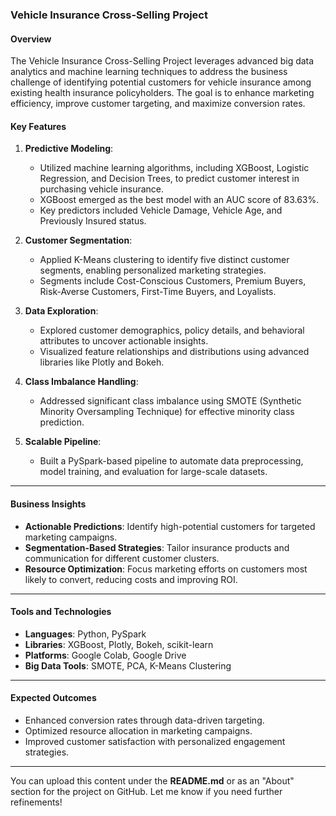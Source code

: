 
### **Vehicle Insurance Cross-Selling Project**

#### **Overview**
The Vehicle Insurance Cross-Selling Project leverages advanced big data analytics and machine learning techniques to address the business challenge of identifying potential customers for vehicle insurance among existing health insurance policyholders. The goal is to enhance marketing efficiency, improve customer targeting, and maximize conversion rates.

#### **Key Features**
1. **Predictive Modeling**:
   - Utilized machine learning algorithms, including XGBoost, Logistic Regression, and Decision Trees, to predict customer interest in purchasing vehicle insurance.
   - XGBoost emerged as the best model with an AUC score of 83.63%.
   - Key predictors included Vehicle Damage, Vehicle Age, and Previously Insured status.

2. **Customer Segmentation**:
   - Applied K-Means clustering to identify five distinct customer segments, enabling personalized marketing strategies.
   - Segments include Cost-Conscious Customers, Premium Buyers, Risk-Averse Customers, First-Time Buyers, and Loyalists.

3. **Data Exploration**:
   - Explored customer demographics, policy details, and behavioral attributes to uncover actionable insights.
   - Visualized feature relationships and distributions using advanced libraries like Plotly and Bokeh.

4. **Class Imbalance Handling**:
   - Addressed significant class imbalance using SMOTE (Synthetic Minority Oversampling Technique) for effective minority class prediction.

5. **Scalable Pipeline**:
   - Built a PySpark-based pipeline to automate data preprocessing, model training, and evaluation for large-scale datasets.

---

#### **Business Insights**
- **Actionable Predictions**: Identify high-potential customers for targeted marketing campaigns.
- **Segmentation-Based Strategies**: Tailor insurance products and communication for different customer clusters.
- **Resource Optimization**: Focus marketing efforts on customers most likely to convert, reducing costs and improving ROI.

---

#### **Tools and Technologies**
- **Languages**: Python, PySpark
- **Libraries**: XGBoost, Plotly, Bokeh, scikit-learn
- **Platforms**: Google Colab, Google Drive
- **Big Data Tools**: SMOTE, PCA, K-Means Clustering

---

#### **Expected Outcomes**
- Enhanced conversion rates through data-driven targeting.
- Optimized resource allocation in marketing campaigns.
- Improved customer satisfaction with personalized engagement strategies.

---

You can upload this content under the **README.md** or as an "About" section for the project on GitHub. Let me know if you need further refinements!
